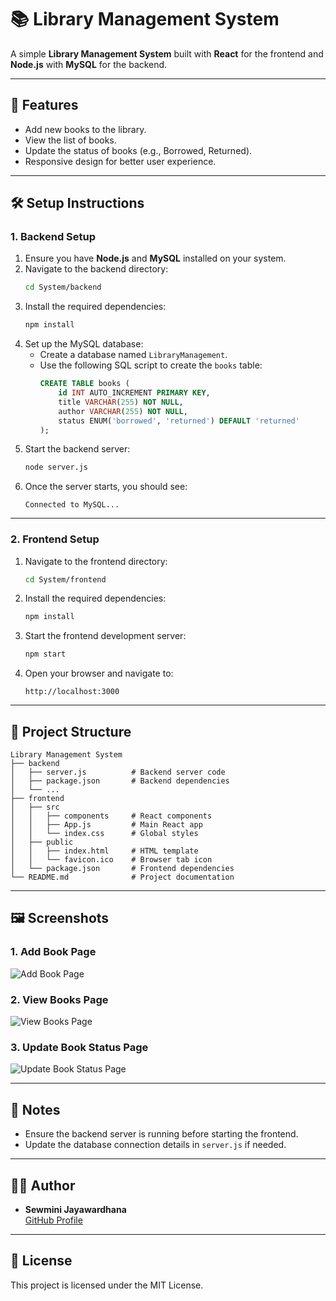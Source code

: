 # 📚 Library Management System

A simple **Library Management System** built with **React** for the frontend and **Node.js** with **MySQL** for the backend.

---

## 🚀 Features
- Add new books to the library.
- View the list of books.
- Update the status of books (e.g., Borrowed, Returned).
- Responsive design for better user experience.

---

## 🛠️ Setup Instructions

### 1. **Backend Setup**
1. Ensure you have **Node.js** and **MySQL** installed on your system.
2. Navigate to the backend directory:
   ```bash
   cd System/backend
   ```
3. Install the required dependencies:
   ```bash
   npm install
   ```
4. Set up the MySQL database:
   - Create a database named `LibraryManagement`.
   - Use the following SQL script to create the `books` table:
     ```sql
     CREATE TABLE books (
         id INT AUTO_INCREMENT PRIMARY KEY,
         title VARCHAR(255) NOT NULL,
         author VARCHAR(255) NOT NULL,
         status ENUM('borrowed', 'returned') DEFAULT 'returned'
     );
     ```
5. Start the backend server:
   ```bash
   node server.js
   ```
6. Once the server starts, you should see:
   ```
   Connected to MySQL...
   ```

---

### 2. **Frontend Setup**
1. Navigate to the frontend directory:
   ```bash
   cd System/frontend
   ```
2. Install the required dependencies:
   ```bash
   npm install
   ```
3. Start the frontend development server:
   ```bash
   npm start
   ```
4. Open your browser and navigate to:
   ```
   http://localhost:3000
   ```

---

## 📂 Project Structure
```
Library Management System
├── backend
│   ├── server.js          # Backend server code
│   ├── package.json       # Backend dependencies
│   └── ...
├── frontend
│   ├── src
│   │   ├── components     # React components
│   │   ├── App.js         # Main React app
│   │   └── index.css      # Global styles
│   ├── public
│   │   ├── index.html     # HTML template
│   │   └── favicon.ico    # Browser tab icon
│   └── package.json       # Frontend dependencies
└── README.md              # Project documentation
```

---

## 🖼️ Screenshots
### 1. **Add Book Page**
![Add Book Page](./frontend/src/images/add-book-page.PNG)

### 2. **View Books Page**
![View Books Page](./frontend/src/images/view-book-page.PNG)

### 3. **Update Book Status Page**
![Update Book Status Page](./frontend/src/images/update-status-page.PNG)

---

## 📝 Notes
- Ensure the backend server is running before starting the frontend.
- Update the database connection details in `server.js` if needed.

---

## 🧑‍💻 Author
- **Sewmini Jayawardhana**  
  [GitHub Profile](https://github.com/sewminiJayawardhana)

---

## 📜 License
This project is licensed under the MIT License.